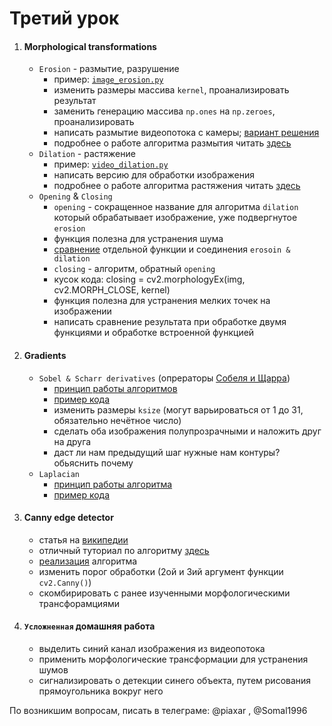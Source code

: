 # Третий урок
 1. #### Morphological transformations
    - `Erosion` \- размытие, разрушение
        - пример: [`image_erosion.py`][image_erosion]
        - изменить размеры массива `kernel`, проанализировать результат
        - заменить генерацию массива `np.ones` на `np.zeroes`, проанализировать
        - написать размытие видеопотока с камеры; [вариант решения][video_erosion]
        - подробнее о работе алгоритма размытия читать [здесь][how_to_erosion]
    - `Dilation` \- растяжение
        - пример: [`video_dilation.py`][video_dilation]
        - написать версию для обработки изображения
        - подробнее о работе алгоритма растяжения читать [здесь][how_to_dilation]
    - `Opening` & `Closing`
        - `opening` \- сокращенное название для алгоритма `dilation` который обрабатывает изображение, уже подвергнутое `erosion`
        - функция полезна для устранения шума
        - [сравнение][video_opening] отдельной функции и соединения `erosoin & dilation`
        - `closing` \- алгоритм, обратный `opening`
        - кусок кода: closing = cv2.morphologyEx(img, cv2.MORPH_CLOSE, kernel)
        - функция полезна для устранения мелких точек на изображении
        - написать сравнение результата при обработке двумя функциями и обработке встроенной функцией
2. #### Gradients
    - `Sobel & Scharr derivatives` (опрераторы [Собеля и Щарра][sobel_scharr])
        - [принцип работы алгоритмов][how_to_sobel]
        - [пример кода][sobel_conturs]
        - изменить размеры `ksize` (могут варьироваться от 1 до 31, обязательно нечётное число)
        - сделать оба изображения полупрозрачными и наложить друг на друга
        - даст ли нам предыдущий шаг нужные нам контуры? обьяснить почему
    - `Laplacian`
        - [принцип работы алгоритма][how_to_laplacian]
        - [пример кода][laplscian_conturs]
3. #### Canny edge detector
    - cтатья на [википедии][canny_edge]
    - отличный туториал по алгоритму [здесь][how_to_canny]
    - [реализация][canny_edge_detector] алгоритма
    - изменить порог обработки (2ой и 3ий аргумент функции `cv2.Canny()`)
    - скомбирировать с ранее изученными морфологическими трансфорамциями
4. #### `Усложненная` домашняя работа
    - выделить синий канал изображения из видеопотока
    - применить морфологические трансформации для устранения шумов
    - сигнализировать о детекции синего объекта, путем рисования прямоугольника вокруг него

По возникшим вопросам, писать в телеграме: @piaxar , @Somal1996

[image_erosion]:./scr/image_erosion.py
[video_erosion]:./scr/video_erosion.py
[video_dilation]:./scr/video_dilation.py
[video_opening]:./scr/video_opening.py
[sobel_conturs]:./scr/sobel_conturs.py
[laplscian_conturs]:./scr/laplscian_conturs.py
[canny_edge_detector]:./scr/canny_edge_detector.py
[how_to_erosion]:http://homepages.inf.ed.ac.uk/rbf/HIPR2/erode.htm
[how_to_dilation]:http://homepages.inf.ed.ac.uk/rbf/HIPR2/dilate.htm
[how_to_sobel]:https://habrahabr.ru/post/128753/
[how_to_laplacian]:http://robocraft.ru/blog/computervision/460.html
[how_to_canny]:http://dasl.mem.drexel.edu/alumni/bGreen/www.pages.drexel.edu/_weg22/can_tut.html
[canny_edge]:https://en.wikipedia.org/wiki/Canny_edge_detector
[sobel_scharr]:https://ru.wikipedia.org/wiki/%D0%9E%D0%BF%D0%B5%D1%80%D0%B0%D1%82%D0%BE%D1%80_%D0%A1%D0%BE%D0%B1%D0%B5%D0%BB%D1%8F
